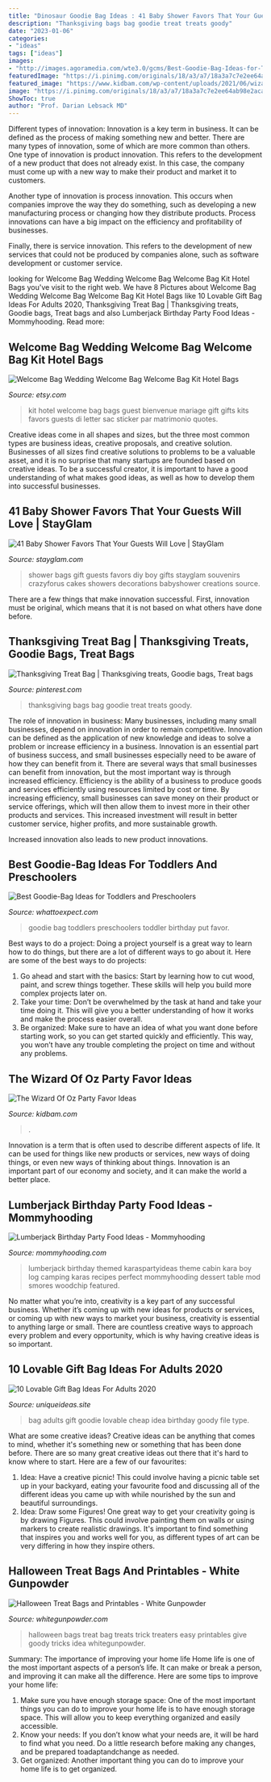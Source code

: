 ```yaml
---
title: "Dinosaur Goodie Bag Ideas : 41 Baby Shower Favors That Your Guests Will Love"
description: "Thanksgiving bags bag goodie treat treats goody"
date: "2023-01-06"
categories:
- "ideas"
tags: ["ideas"]
images:
- "http://images.agoramedia.com/wte3.0/gcms/Best-Goodie-Bag-Ideas-for-Toddlers-and-Preschoolers-722x406.jpg?width=574"
featuredImage: "https://i.pinimg.com/originals/18/a3/a7/18a3a7c7e2ee64ab98e2acae0d41a200.jpg"
featured_image: "https://www.kidbam.com/wp-content/uploads/2021/06/wizard-of-oz-party-favor-ideas-2.jpg"
image: "https://i.pinimg.com/originals/18/a3/a7/18a3a7c7e2ee64ab98e2acae0d41a200.jpg"
ShowToc: true
author: "Prof. Darian Lebsack MD"
---
```



Different types of innovation:
Innovation is a key term in business. It can be defined as the process of making something new and better. There are many types of innovation, some of which are more common than others. 
One type of innovation is product innovation. This refers to the development of a new product that does not already exist. In this case, the company must come up with a new way to make their product and market it to customers. 

Another type of innovation is process innovation. This occurs when companies improve the way they do something, such as developing a new manufacturing process or changing how they distribute products. Process innovations can have a big impact on the efficiency and profitability of businesses. 

Finally, there is service innovation. This refers to the development of new services that could not be produced by companies alone, such as software development or customer service.

	

		
looking for Welcome Bag Wedding Welcome Bag Welcome Bag Kit Hotel Bags you've visit to the right web. We have 8 Pictures about Welcome Bag Wedding Welcome Bag Welcome Bag Kit Hotel Bags like 10 Lovable Gift Bag Ideas For Adults 2020, Thanksgiving Treat Bag | Thanksgiving treats, Goodie bags, Treat bags and also Lumberjack Birthday Party Food Ideas - Mommyhooding. Read more:
		
    
## Welcome Bag Wedding Welcome Bag Welcome Bag Kit Hotel Bags

<img loading=lazy src="https://img.etsystatic.com/il/4ab42d/921225702/il_570xN.921225702_i765.jpg?version=0" onerror="this.onerror=null;this.src='https://tse2.mm.bing.net/th?id=OIP.6QPXjAfdKVKakrcQ7k92UAHaJ4&amp;pid=15.1';" alt="Welcome Bag Wedding Welcome Bag Welcome Bag Kit Hotel Bags">

_Source: etsy.com_

>kit hotel welcome bag bags guest bienvenue mariage gift gifts kits favors guests di letter sac sticker par matrimonio quotes. 

	

Creative ideas come in all shapes and sizes, but the three most common types are business ideas, creative proposals, and creative solution. Businesses of all sizes find creative solutions to problems to be a valuable asset, and it is no surprise that many startups are founded based on creative ideas. To be a successful creator, it is important to have a good understanding of what makes good ideas, as well as how to develop them into successful businesses.

    
## 41 Baby Shower Favors That Your Guests Will Love | StayGlam

<img loading=lazy src="https://stayglam.com/wp-content/uploads/2018/06/Baby-Shower-Gift-Bags.jpg" onerror="this.onerror=null;this.src='https://tse2.mm.bing.net/th?id=OIP.VMIhgAoq_0oRU_0ksRj87AHaJQ&amp;pid=15.1';" alt="41 Baby Shower Favors That Your Guests Will Love | StayGlam">

_Source: stayglam.com_

>shower bags gift guests favors diy boy gifts stayglam souvenirs crazyforus cakes showers decorations babyshower creations source. 

	

There are a few things that make innovation successful. First, innovation must be original, which means that it is not based on what others have done before.

    
## Thanksgiving Treat Bag | Thanksgiving Treats, Goodie Bags, Treat Bags

<img loading=lazy src="https://i.pinimg.com/originals/18/a3/a7/18a3a7c7e2ee64ab98e2acae0d41a200.jpg" onerror="this.onerror=null;this.src='https://tse2.mm.bing.net/th?id=OIP.kmnOiq-w0ot3Jm3hdr5mlAHaJ4&amp;pid=15.1';" alt="Thanksgiving Treat Bag | Thanksgiving treats, Goodie bags, Treat bags">

_Source: pinterest.com_

>thanksgiving bags bag goodie treat treats goody. 

	

The role of innovation in business:
Many businesses, including many small businesses, depend on innovation in order to remain competitive. Innovation can be defined as the application of new knowledge and ideas to solve a problem or increase efficiency in a business. Innovation is an essential part of business success, and small businesses especially need to be aware of how they can benefit from it.
There are several ways that small businesses can benefit from innovation, but the most important way is through increased efficiency. Efficiency is the ability of a business to produce goods and services efficiently using resources limited by cost or time. By increasing efficiency, small businesses can save money on their product or service offerings, which will then allow them to invest more in their other products and services. This increased investment will result in better customer service, higher profits, and more sustainable growth.

Increased innovation also leads to new product innovations.

    
## Best Goodie-Bag Ideas For Toddlers And Preschoolers

<img loading=lazy src="http://images.agoramedia.com/wte3.0/gcms/Best-Goodie-Bag-Ideas-for-Toddlers-and-Preschoolers-722x406.jpg?width=574" onerror="this.onerror=null;this.src='https://tse1.mm.bing.net/th?id=OIP.hXPAzxpN4RU3wnIUFF9j6QHaEJ&amp;pid=15.1';" alt="Best Goodie-Bag Ideas for Toddlers and Preschoolers">

_Source: whattoexpect.com_

>goodie bag toddlers preschoolers toddler birthday put favor. 

	

Best ways to do a project:
Doing a project yourself is a great way to learn how to do things, but there are a lot of different ways to go about it. Here are some of the best ways to do projects: 
1. Go ahead and start with the basics: Start by learning how to cut wood, paint, and screw things together. These skills will help you build more complex projects later on. 
2. Take your time: Don’t be overwhelmed by the task at hand and take your time doing it. This will give you a better understanding of how it works and make the process easier overall. 
3. Be organized: Make sure to have an idea of what you want done before starting work, so you can get started quickly and efficiently. This way, you won’t have any trouble completing the project on time and without any problems.

    
## The Wizard Of Oz Party Favor Ideas

<img loading=lazy src="https://www.kidbam.com/wp-content/uploads/2021/06/wizard-of-oz-party-favor-ideas-2.jpg" onerror="this.onerror=null;this.src='https://tse4.mm.bing.net/th?id=OIP.hvyvHHMR_E8DEA9BTJJ3xQHaPH&amp;pid=15.1';" alt="The Wizard Of Oz Party Favor Ideas">

_Source: kidbam.com_

>. 

	

Innovation is a term that is often used to describe different aspects of life. It can be used for things like new products or services, new ways of doing things, or even new ways of thinking about things. Innovation is an important part of our economy and society, and it can make the world a better place.

    
## Lumberjack Birthday Party Food Ideas - Mommyhooding

<img loading=lazy src="https://www.mommyhooding.com/wp-content/uploads/2018/10/lumberjackpancakes.jpg" onerror="this.onerror=null;this.src='https://tse4.mm.bing.net/th?id=OIP.jITPlsBTrqPOUrqpwmUXXAHaLH&amp;pid=15.1';" alt="Lumberjack Birthday Party Food Ideas - Mommyhooding">

_Source: mommyhooding.com_

>lumberjack birthday themed karaspartyideas theme cabin kara boy log camping karas recipes perfect mommyhooding dessert table mod smores woodchip featured. 

	

No matter what you’re into, creativity is a key part of any successful business. Whether it’s coming up with new ideas for products or services, or coming up with new ways to market your business, creativity is essential to anything large or small. There are countless creative ways to approach every problem and every opportunity, which is why having creative ideas is so important.

    
## 10 Lovable Gift Bag Ideas For Adults 2020

<img loading=lazy src="https://www.uniqueideas.site/wp-content/uploads/58-cheap-goodie-bag-ideas-for-adults-cute-goodie-bag-idea-goodie.jpg" onerror="this.onerror=null;this.src='https://tse4.mm.bing.net/th?id=OIP.XuIfpXbHKk_PcFLIWwz1jAHaHz&amp;pid=15.1';" alt="10 Lovable Gift Bag Ideas For Adults 2020">

_Source: uniqueideas.site_

>bag adults gift goodie lovable cheap idea birthday goody file type. 

	

What are some creative ideas?
Creative ideas can be anything that comes to mind, whether it's something new or something that has been done before. There are so many great creative ideas out there that it's hard to know where to start. Here are a few of our favourites: 
1. Idea: Have a creative picnic! This could involve having a picnic table set up in your backyard, eating your favourite food and discussing all of the different ideas you came up with while nourished by the sun and beautiful surroundings. 
2. Idea: Draw some Figures! One great way to get your creativity going is by drawing Figures. This could involve painting them on walls or using markers to create realistic drawings. It's important to find something that inspires you and works well for you, as different types of art can be very differing in how they inspire others. 

    
## Halloween Treat Bags And Printables - White Gunpowder

<img loading=lazy src="http://whitegunpowder.com/wp-content/uploads/2014/10/Halloween-no-tricks-just-treats-Bags-w700-x-933h-1.jpg" onerror="this.onerror=null;this.src='https://tse3.mm.bing.net/th?id=OIP.lwLm5IYME3ZZVAyWuifVMQHaJ3&amp;pid=15.1';" alt="Halloween Treat Bags and Printables - White Gunpowder">

_Source: whitegunpowder.com_

>halloween bags treat bag treats trick treaters easy printables give goody tricks idea whitegunpowder. 

	

Summary: The importance of improving your home life
Home life is one of the most important aspects of a person’s life. It can make or break a person, and improving it can make all the difference. Here are some tips to improve your home life: 
1. Make sure you have enough storage space: One of the most important things you can do to improve your home life is to have enough storage space. This will allow you to keep everything organized and easily accessible. 
2. Know your needs: If you don’t know what your needs are, it will be hard to find what you need. Do a little research before making any changes, and be prepared toadaptandchange as needed. 
3. Get organized: Another important thing you can do to improve your home life is to get organized.


